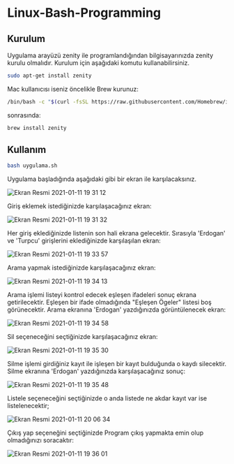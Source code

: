 # Linux-Bash-Programming
## Kurulum
Uygulama arayüzü zenity ile programlandığından bilgisayarınızda zenity kurulu olmalıdır. Kurulum için aşağıdaki komutu kullanabilirsiniz.

```bash
sudo apt-get install zenity
```
Mac kullanıcısı iseniz
öncelikle Brew kurunuz:
```bash
/bin/bash -c "$(curl -fsSL https://raw.githubusercontent.com/Homebrew/install/HEAD/install.sh)"
```
sonrasında:
```bash
brew install zenity
```

## Kullanım

```bash
bash uygulama.sh
```
Uygulama başladığında aşağıdaki gibi bir ekran ile karşılacaksınız.

![Ekran Resmi 2021-01-11 19 31 12](https://user-images.githubusercontent.com/43681383/104212318-23cccb80-5446-11eb-93a4-49748ab37380.png)

Giriş eklemek istediğinizde karşılaşacağınız ekran:

![Ekran Resmi 2021-01-11 19 31 32](https://user-images.githubusercontent.com/43681383/104212365-3515d800-5446-11eb-8c58-f18716cf3015.png)

Her giriş eklediğinizde listenin son hali ekrana gelecektir. Sırasıyla 'Erdogan' ve 'Turpcu' girişlerini eklediğinizde karşılaşılan ekran:

![Ekran Resmi 2021-01-11 19 33 57](https://user-images.githubusercontent.com/43681383/104212436-46f77b00-5446-11eb-8ad1-9fe1515a15eb.png)

Arama yapmak istediğinizde karşılaşacağınız ekran:

![Ekran Resmi 2021-01-11 19 34 13](https://user-images.githubusercontent.com/43681383/104212497-54ad0080-5446-11eb-9519-058dc6f8e899.png)

Arama işlemi listeyi kontrol edecek eşleşen ifadeleri sonuç ekrana getirilecektir. Eşleşen bir ifade olmadığında "Eşleşen Ögeler" listesi boş görünecektir. Arama ekranına 'Erdogan' yazdığınızda görüntülenecek ekran:

![Ekran Resmi 2021-01-11 19 34 58](https://user-images.githubusercontent.com/43681383/104212515-5c6ca500-5446-11eb-8650-77e3757fde8d.png)

Sil seçeneceğini seçtiğinizde karşılaşacağınız ekran:

![Ekran Resmi 2021-01-11 19 35 30](https://user-images.githubusercontent.com/43681383/104212536-61c9ef80-5446-11eb-911d-ca54eaa22d4d.png)

Silme işlemi girdiğiniz kayıt ile işleşen bir kayıt bulduğunda o kaydı silecektir. Silme ekranına 'Erdogan' yazdığınızda karşılaşacağınız sonuç:

![Ekran Resmi 2021-01-11 19 35 48](https://user-images.githubusercontent.com/43681383/104212554-67bfd080-5446-11eb-83af-27ecbbc5f735.png)

Listele seçeneceğini seçtiğinizde o anda listede ne akdar kayıt var ise listelenecektir;

![Ekran Resmi 2021-01-11 20 06 34](https://user-images.githubusercontent.com/43681383/104214515-9343ba80-5448-11eb-851a-56b70ba8aa02.png)

Çıkış yap seçeneğini seçtiğinizde Program çıkış yapmakta emin olup olmadığınızı soracaktır:

![Ekran Resmi 2021-01-11 19 36 01](https://user-images.githubusercontent.com/43681383/104212230-07c92a00-5446-11eb-8b14-605cd7a5d1e9.png)

